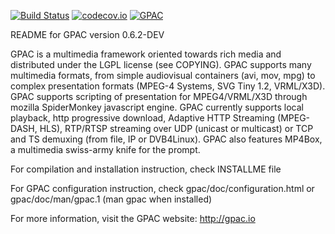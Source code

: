[![Build Status](https://travis-ci.org/jeljeli/gpac.svg?branch=master)](https://travis-ci.org/jeljeli/gpac)
[![codecov.io](https://codecov.io/github/jeljeli/gpac/coverage.svg?branch=master)](https://codecov.io/github/jeljeli/gpac?branch=master)
[![GPAC](https://img.shields.io/badge/website-gpac-orange.svg)](https://gpac.wp.mines-telecom.fr/)

README for GPAC version 0.6.2-DEV

GPAC is a multimedia framework oriented towards rich media and distributed under the LGPL license (see COPYING).
GPAC supports many multimedia formats, from simple audiovisual containers (avi, mov, mpg) to complex 
presentation formats (MPEG-4 Systems, SVG Tiny 1.2, VRML/X3D). GPAC supports scripting of presentation for MPEG4/VRML/X3D through
mozilla SpiderMonkey javascript engine.
GPAC currently supports local playback, http progressive download, Adaptive HTTP Streaming (MPEG-DASH, HLS), RTP/RTSP streaming over UDP (unicast or multicast) or TCP and TS demuxing (from file, IP or DVB4Linux).
GPAC also features MP4Box, a multimedia swiss-army knife for the prompt.

For compilation and installation instruction, check INSTALLME file

For GPAC configuration instruction, check gpac/doc/configuration.html or gpac/doc/man/gpac.1 (man gpac when installed)

For more information, visit the GPAC website:
	http://gpac.io

		
		
